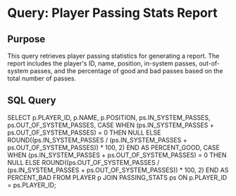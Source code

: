 # Query: Player Passing Stats Report
## Purpose
This query retrieves player passing statistics for generating a report. The report includes the player's ID, name, position, in-system passes, out-of-system passes, and the percentage of good and bad passes based on the total number of passes.

## SQL Query
SELECT
    p.PLAYER_ID,
    p.NAME,
    p.POSITION,
    ps.IN_SYSTEM_PASSES,
    ps.OUT_OF_SYSTEM_PASSES,
    CASE WHEN (ps.IN_SYSTEM_PASSES + ps.OUT_OF_SYSTEM_PASSES) = 0 THEN NULL
        ELSE ROUND((ps.IN_SYSTEM_PASSES / (ps.IN_SYSTEM_PASSES + ps.OUT_OF_SYSTEM_PASSES)) * 100, 2)
    END AS PERCENT_GOOD,
    CASE WHEN (ps.IN_SYSTEM_PASSES + ps.OUT_OF_SYSTEM_PASSES) = 0 THEN NULL
        ELSE ROUND((ps.OUT_OF_SYSTEM_PASSES / (ps.IN_SYSTEM_PASSES + ps.OUT_OF_SYSTEM_PASSES)) * 100, 2)
    END AS PERCENT_BAD
FROM
    PLAYER p
JOIN
    PASSING_STATS ps ON p.PLAYER_ID = ps.PLAYER_ID;
